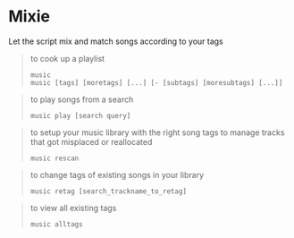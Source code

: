 # Mixie
Let the script mix and match songs according to your tags

> to cook up a playlist
> ```shell
> music
> music [tags] [moretags] [...] [- [subtags] [moresubtags] [...]]
> ```

> to play songs from a search
> ```shell
> music play [search query]
> ```  

> to setup your music library with the right song tags
> to manage tracks that got misplaced or reallocated
> ```shell
> music rescan
> ```

> to change tags of existing songs in your library
> ```shell
> music retag [search_trackname_to_retag]
> ```

> to view all existing tags
> ```shell
> music alltags
> ```
